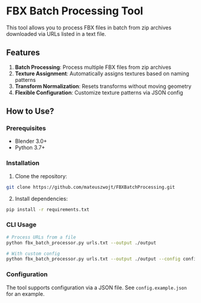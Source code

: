 # FBX Batch Processing Tool

This tool allows you to process FBX files in batch from zip archives downloaded via URLs listed in a text file.

## Features

1. **Batch Processing**: Process multiple FBX files from zip archives
2. **Texture Assignment**: Automatically assigns textures based on naming patterns
3. **Transform Normalization**: Resets transforms without moving geometry
4. **Flexible Configuration**: Customize texture patterns via JSON config

## How to Use?

### Prerequisites

- Blender 3.0+
- Python 3.7+

### Installation

1. Clone the repository:

```bash
git clone https://github.com/mateuszwojt/FBXBatchProcessing.git
```

2. Install dependencies:

```bash
pip install -r requirements.txt
```

### CLI Usage

```bash
# Process URLs from a file
python fbx_batch_processor.py urls.txt --output ./output

# With custom config
python fbx_batch_processor.py urls.txt --output ./output --config config.json
```

### Configuration

The tool supports configuration via a JSON file. See `config.example.json` for an example.
